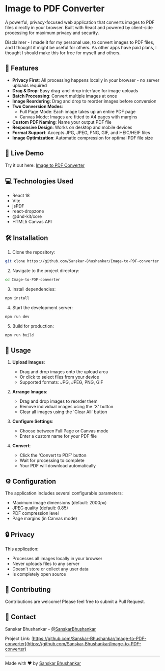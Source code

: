 # Image to PDF Converter

A powerful, privacy-focused web application that converts images to PDF files directly in your browser. Built with React and powered by client-side processing for maximum privacy and security.

Disclaimer - I made it for my personal use, to convert images to PDF files, and I thought it might be useful for others. As other apps have paid plans, I thought I should make this for free for myself and others.


## 🌟 Features

- **Privacy First**: All processing happens locally in your browser - no server uploads required
- **Drag & Drop**: Easy drag-and-drop interface for image uploads
- **Batch Processing**: Convert multiple images at once
- **Image Reordering**: Drag and drop to reorder images before conversion
- **Two Conversion Modes**:
  - Full Page Mode: Each image takes up an entire PDF page
  - Canvas Mode: Images are fitted to A4 pages with margins
- **Custom PDF Naming**: Name your output PDF file
- **Responsive Design**: Works on desktop and mobile devices
- **Format Support**: Accepts JPG, JPEG, PNG, GIF, and HEIC/HEIF files
- **Image Optimization**: Automatic compression for optimal PDF file size

## 🚀 Live Demo

Try it out here: [Image to PDF Converter](https://img2pdf-sigma.vercel.app/) <!-- Add your Vercel deployment URL -->

## 💻 Technologies Used

- React 18
- Vite
- jsPDF
- react-dropzone
- @dnd-kit/core
- HTML5 Canvas API

## 🛠️ Installation

1. Clone the repository:
```bash
git clone https://github.com/Sanskar-Bhushankar/Image-to-PDF-converter.git
```

2. Navigate to the project directory:
```bash
cd Image-to-PDF-converter
```

3. Install dependencies:
```bash
npm install
```

4. Start the development server:
```bash
npm run dev
```

5. Build for production:
```bash
npm run build
```

## 🔧 Usage

1. **Upload Images**:
   - Drag and drop images onto the upload area
   - Or click to select files from your device
   - Supported formats: JPG, JPEG, PNG, GIF

2. **Arrange Images**:
   - Drag and drop images to reorder them
   - Remove individual images using the 'X' button
   - Clear all images using the 'Clear All' button

3. **Configure Settings**:
   - Choose between Full Page or Canvas mode
   - Enter a custom name for your PDF file

4. **Convert**:
   - Click the 'Convert to PDF' button
   - Wait for processing to complete
   - Your PDF will download automatically

## ⚙️ Configuration

The application includes several configurable parameters:

- Maximum image dimensions (default: 2000px)
- JPEG quality (default: 0.85)
- PDF compression level
- Page margins (in Canvas mode)

## 🔒 Privacy

This application:
- Processes all images locally in your browser
- Never uploads files to any server
- Doesn't store or collect any user data
- Is completely open source

## 🤝 Contributing

Contributions are welcome! Please feel free to submit a Pull Request.



## 📧 Contact

Sanskar Bhushankar - [@SanskarBhushankar](https://twitter.com/SanskarBhushankar)

Project Link: [https://github.com/Sanskar-Bhushankar/Image-to-PDF-converter](https://github.com/Sanskar-Bhushankar/Image-to-PDF-converter)

---

Made with ❤️ by [Sanskar Bhushankar](https://github.com/Sanskar-Bhushankar)

